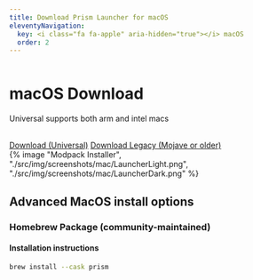 ```yaml
---
title: Download Prism Launcher for macOS
eleventyNavigation:
  key: <i class="fa fa-apple" aria-hidden="true"></i> macOS 
  order: 2
---
```


<div class="tab-content">
    <div class="row">
    <div class="column">
      <div>
        <h1>macOS Download</h1>
        <p>Universal supports both arm and intel macs</p>
        <br>
        <a class="button size-large" href="https://github.com/PrismLauncher/PrismLauncher/releases/download/{{ version.current }}/PrismLauncher-macOS-{{ version.current }}.tar.gz">Download (Universal)</a>
        <a class="button size-large" href="https://github.com/PrismLauncher/PrismLauncher/releases/download/{{ version.current }}/PrismLauncher-macOS-Legacy-{{ version.current }}.tar.gz">Download Legacy (Mojave or older)</a>
      </div>
    </div>
    <div class="column">
      {% image "Modpack Installer", "./src/img/screenshots/mac/LauncherLight.png", "./src/img/screenshots/mac/LauncherDark.png" %}
    </div>
  </div>
</div>

<div class="infobox top">

## Advanced MacOS install options

### Homebrew Package (community-maintained)

#### Installation instructions

```bash
brew install --cask prism
```

<!--
### MacPorts Package (community-maintained)

#### Installation instructions

```bash
sudo port install PrismLauncher
```
  
</div>
-->

